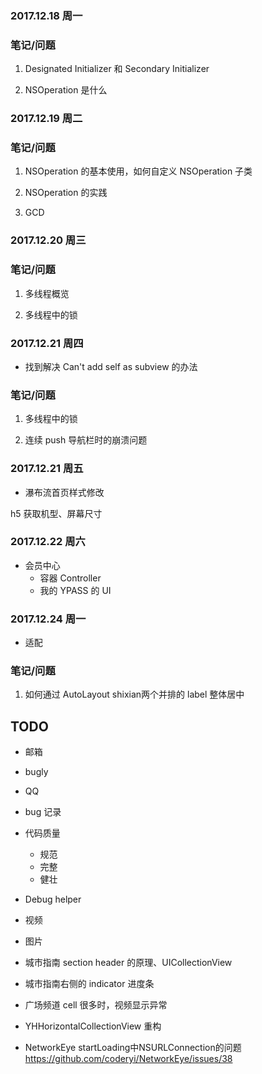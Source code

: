 

### 2017.12.18 周一

### 笔记/问题

1. Designated Initializer 和 Secondary Initializer

2. NSOperation 是什么

### 2017.12.19 周二

### 笔记/问题
1. NSOperation 的基本使用，如何自定义 NSOperation 子类

2. NSOperation 的实践

3. GCD

### 2017.12.20 周三

### 笔记/问题
1. 多线程概览

2. 多线程中的锁


### 2017.12.21 周四

- 找到解决 Can't add self as subview 的办法


### 笔记/问题
1. 多线程中的锁

2. 连续 push 导航栏时的崩溃问题

### 2017.12.21 周五

- 瀑布流首页样式修改

h5 获取机型、屏幕尺寸


### 2017.12.22 周六
- 会员中心
  - 容器 Controller
  - 我的 YPASS 的 UI

### 2017.12.24 周一


- 适配
 
 ### 笔记/问题
 1. 如何通过 AutoLayout shixian两个并排的 label 整体居中

## TODO



- 邮箱
- bugly
- QQ
- bug 记录
- 代码质量
  - 规范
  - 完整
  - 健壮

- Debug helper
- 视频
- 图片
- 城市指南 section header 的原理、UICollectionView
- 城市指南右侧的 indicator 进度条
- 广场频道 cell 很多时，视频显示异常
- YHHorizontalCollectionView 重构
- NetworkEye 
startLoading中NSURLConnection的问题
https://github.com/coderyi/NetworkEye/issues/38

